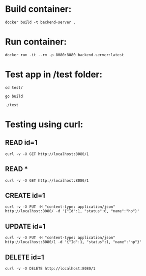 # Build container:
`docker build -t backend-server .`
# Run container:
`docker run -it --rm -p 8080:8080 backend-server:latest`
# Test app in /test folder:
`cd test/`

`go build`

`./test`
# Testing using curl:
## READ id=1
`curl -v -X GET http://localhost:8080/1`
## READ *
`curl -v -X GET http://localhost:8080/1`
## CREATE id=1
`curl -v -X PUT -H "content-type: application/json" http://localhost:8080/ -d '{"Id":1, "status":0, "name":"hp"}'`
## UPDATE id=1
`curl -v -X PUT -H "content-type: application/json" http://localhost:8080/1 -d '{"Id":1, "status":1, "name":"hp"}'`
## DELETE id=1
`curl -v -X DELETE http://localhost:8080/1`
